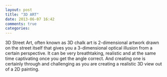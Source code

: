 ```yaml
---
layout: post
title: "3D ART"
date: 2013-06-07 16:42
comments: true
categories: 
---
```

 3D Street Art, often known as 3D chalk art is 2-dimensional artwork drawn on the street itself that gives you a 3-dimensional optical illusion from a certain perspective. It can be very breathtaking, realistic and at the same time captivating once you get the angle correct. And creating one is certainly through and challenging as you are creating a realistic 3D view out of a 2D painting. 
